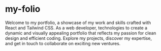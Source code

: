 # my-folio
 Welcome to my portfolio, a showcase of my work and skills crafted with React and  Tailwind CSS. As a web developer, technologies to create a dynamic and visually appealing portfolio that reflects my passion for clean design and efficient coding. Explore my projects, discover my expertise, and get in touch to collaborate on exciting new ventures.

